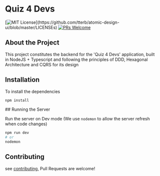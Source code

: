 # Quiz 4 Devs

[![MIT License](https://img.shields.io/apm/l/atomic-design-ui.svg?)](https://github.com/tterb/atomic-design-ui/blob/master/LICENSEs) [![PRs Welcome](https://img.shields.io/badge/PRs-welcome-brightgreen.svg?style=flat-square)](http://makeapullrequest.com)


## About the Project

This project constitutes the backend for the 'Quiz 4 Devs' application, built in NodeJS + Typescript and following the principles of DDD, Hexagonal Architecture and CQRS for its design

## Installation

To install the dependencies

```bash
npm install
```

## Running the Server

Run the server on Dev mode (We use `nodemon` to allow the server refresh when code changes)

```bash
npm run dev
# or
nodemon
```

## Contributing

see [contributing](CONTRIBUTING.md), Pull Requests are welcome!

